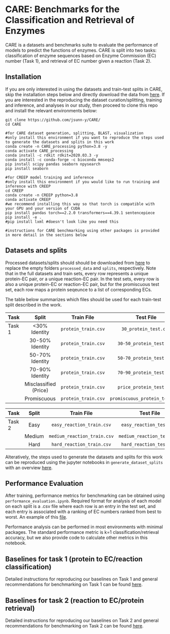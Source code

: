 # CARE:  Benchmarks for the Classification and Retrieval of Enzymes
CARE is a datasets and benchmarks suite to evaluate the performance of models to predict the functions of enzymes. CARE is split into two tasks: classification of enzyme sequences based on Enzyme Commission (EC) number (Task 1), and retrieval of EC number given a reaction (Task 2).

## Installation
If you are only interested in using the datasets and train-test splits in CARE, skip the installation steps below and directly download the data from [here](link). If you are interested in the reproducing the dataset curation/splitting, training and inference, and analyses in our study, then proceed to clone this repo and install the relevant environments below:

```
git clone https://github.com/jsunn-y/CARE/
cd CARE

#for CARE dataset generation, splitting, BLAST, visualization
#only install this environment if you want to reproduce the steps used to generate the datasets and splits in this work
conda create -n CARE_processing python=3.8 -y
conda activate CARE_processing
conda install -c rdkit rdkit=2020.03.3 -y
conda install -c conda-forge -c bioconda mmseqs2
pip install scipy pandas seaborn npysearch
pip install seaborn

#for CREEP model training and inference
#only install this environment if you would like to run training and inference with CREEP
cd CREEP
conda create -n CREEP python=3.8
conda activate CREEP
#we recommend installing this way so that torch is compatible with your GPU and your version of CUDA
pip install pandas torch==2.2.0 transformers==4.39.1 sentencepiece
pip install -e .
#pip install lxml #doesn't look like you need this

#instructions for CARE benchmarking using other packages is provided in more detail in the sections below
```
## Datasets and splits
Processed datasets/splits should should be downloaded from [here](link) to replace the empty folders `processed_data` and `splits`, respectively. Note that in the full datasets and train sets, every row represents a unique protein-EC pair, or a unique reaction-EC pair. In the test sets, every row is also a unique protein-EC or reaction-EC pair, but for the promiscuous test set, each row maps a protein seqeunce to a list of corresponding ECs.

The table below summarizes which files should be used for each train-test split described in the work.

| Task | Split |Train File | Test File |
|:--------|:-------:|:-------:|:-------:|
| Task 1 | <30% Identity | `protein_train.csv` | `30_protein_test.csv` | 
|  | 30-50% Identity | `protein_train.csv` | `30-50_protein_test.csv` |
|  | 50-70% Identity | `protein_train.csv` | `50-70_protein_test.csv` |
|  | 70-90% Identity | `protein_train.csv` | `70-90_protein_test.csv` |
|  | Misclassified (Price) | `protein_train.csv` | `price_protein_test.csv` |
|  | Promiscuous | `protein_train.csv` | `promiscuous_protein_test.csv` |

| Task | Split |Train File | Test File |
|:--------|:-------:|:-------:|:-------:|
| Task 2 |  Easy | `easy_reaction_train.csv` | `easy_reaction_test.csv` |
|  | Medium | `medium_reaction_train.csv` | `medium_reaction_test.csv` |
|  | Hard | `hard_reaction_train.csv` | `hard_reaction_test.csv` |

Alteratively, the steps used to generate the datasets and splits for this work can be reproduced using the jupyter notebooks in `generate_dataset_splits` with an overview [here](generate_datasets_splits).

## Performance Evaluation
After training, performance metrics for benchmarking can be obtained using `performance_evaluation.ipynb`. Required format for analysis of each model on each split is a .csv file where each row is an entry in the test set, and each entry is associated with a ranking of EC numbers ranked from best to worst. An example of this [file](link).

Performance analysis can be performed in most environments with minimal packages. The standard performance metric is k=1 classification/retrieval accuracy, but we also provide code to calculate other metrics in this notebook. 

## Baselines for task 1 (protein to EC/reaction classification)
Detailed instructions for reproducing our baselines on Task 1 and general recommendations for benchmarking on Task 1 can be found [here](task1_baselines).

## Baselines for task 2 (reaction to EC/protein retrieval)

Detailed instructions for reproducing our baselines on Task 2 and general recommendations for benchmarking on Task 2 can be found [here](task2_baselines).
